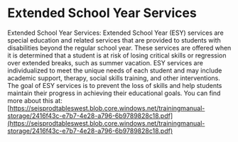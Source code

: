 # Extended School Year Services
Extended School Year Services: Extended School Year (ESY) services are special education and related services that are provided to students with disabilities beyond the regular school year. These services are offered when it is determined that a student is at risk of losing critical skills or regression over extended breaks, such as summer vacation. ESY services are individualized to meet the unique needs of each student and may include academic support, therapy, social skills training, and other interventions. The goal of ESY services is to prevent the loss of skills and help students maintain their progress in achieving their educational goals.
You can find more about this at: [https://seisprodtableswest.blob.core.windows.net/trainingmanual-storage/2416f43c-e7b7-4e28-a796-6b9789828c18.pdf](https://seisprodtableswest.blob.core.windows.net/trainingmanual-storage/2416f43c-e7b7-4e28-a796-6b9789828c18.pdf)
